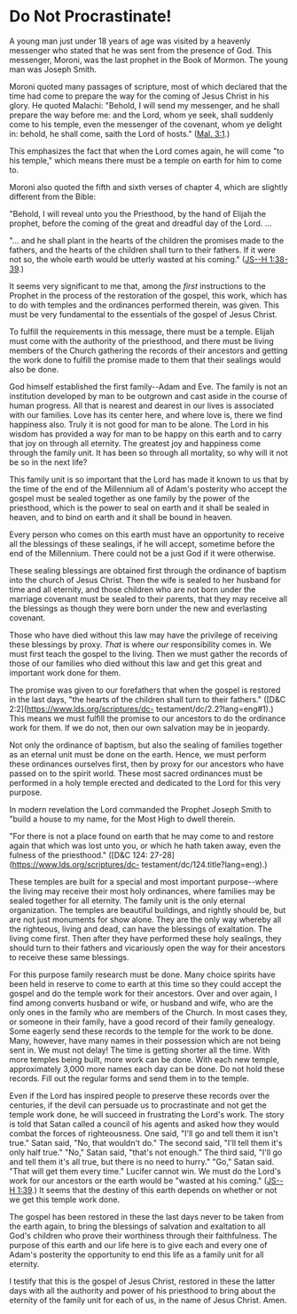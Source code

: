 # Do Not Procrastinate!

A young man just under 18 years of age was visited by a heavenly messenger who
stated that he was sent from the presence of God. This messenger, Moroni, was
the last prophet in the Book of Mormon. The young man was Joseph Smith.

Moroni quoted many passages of scripture, most of which declared that the time
had come to prepare the way for the coming of Jesus Christ in his glory. He
quoted Malachi: "Behold, I will send my messenger, and he shall prepare the
way before me: and the Lord, whom ye seek, shall suddenly come to his temple,
even the messenger of the covenant, whom ye delight in: behold, he shall come,
saith the Lord of hosts." ([Mal.
3:1](https://www.lds.org/scriptures/ot/mal/3.1?lang=eng#0).)

This emphasizes the fact that when the Lord comes again, he will come "to his
temple," which means there must be a temple on earth for him to come to.

Moroni also quoted the fifth and sixth verses of chapter 4, which are slightly
different from the Bible:

"Behold, I will reveal unto you the Priesthood, by the hand of Elijah the
prophet, before the coming of the great and dreadful day of the Lord. ...

"... and he shall plant in the hearts of the children the promises made to the
fathers, and the hearts of the children shall turn to their fathers. If it
were not so, the whole earth would be utterly wasted at his coming." ([JS--H
1:38-39](https://www.lds.org/scriptures/pgp/js-h/1.38-39?lang=eng#37).)

It seems very significant to me that, among the _first_ instructions to the
Prophet in the process of the restoration of the gospel, this work, which has
to do with temples and the ordinances performed therein, was given. This must
be very fundamental to the essentials of the gospel of Jesus Christ.

To fulfill the requirements in this message, there must be a temple. Elijah
must come with the authority of the priesthood, and there must be living
members of the Church gathering the records of their ancestors and getting the
work done to fulfill the promise made to them that their sealings would also
be done.

God himself established the first family--Adam and Eve. The family is not an
institution developed by man to be outgrown and cast aside in the course of
human progress. All that is nearest and dearest in our lives is associated
with our families. Love has its center here, and where love is, there we find
happiness also. Truly it is not good for man to be alone. The Lord in his
wisdom has provided a way for man to be happy on this earth and to carry that
joy on through all eternity. The greatest joy and happiness come through the
family unit. It has been so through all mortality, so why will it not be so in
the next life?

This family unit is so important that the Lord has made it known to us that by
the time of the end of the Millennium all of Adam's posterity who accept the
gospel must be sealed together as one family by the power of the priesthood,
which is the power to seal on earth and it shall be sealed in heaven, and to
bind on earth and it shall be bound in heaven.

Every person who comes on this earth must have an opportunity to receive all
the blessings of these sealings, if he will accept, sometime before the end of
the Millennium. There could not be a just God if it were otherwise.

These sealing blessings are obtained first through the ordinance of baptism
into the church of Jesus Christ. Then the wife is sealed to her husband for
time and all eternity, and those children who are not born under the marriage
covenant must be sealed to their parents, that they may receive all the
blessings as though they were born under the new and everlasting covenant.

Those who have died without this law may have the privilege of receiving these
blessings by proxy. _That_ is where _our_ responsibility comes in. We must
first teach the gospel to the living. Then we must gather the records of those
of our families who died without this law and get this great and important
work done for them.

The promise was given to our forefathers that when the gospel is restored in
the last days, "the hearts of the children shall turn to their fathers."
([D&amp;C 2:2](https://www.lds.org/scriptures/dc-
testament/dc/2.2?lang=eng#1).) This means we must fulfill the promise to our
ancestors to do the ordinance work for them. If we do not, then our own
salvation may be in jeopardy.

Not only the ordinance of baptism, but also the sealing of families together
as an eternal unit must be done on the earth. Hence, we must perform these
ordinances ourselves first, then by proxy for our ancestors who have passed on
to the spirit world. These most sacred ordinances must be performed in a holy
temple erected and dedicated to the Lord for this very purpose.

In modern revelation the Lord commanded the Prophet Joseph Smith to "build a
house to my name, for the Most High to dwell therein.

"For there is not a place found on earth that he may come to and restore again
that which was lost unto you, or which he hath taken away, even the fulness of
the priesthood." ([D&amp;C 124: 27-28](https://www.lds.org/scriptures/dc-
testament/dc/124.title?lang=eng).)

These temples are built for a special and most important purpose--where the
living may receive their most holy ordinances, where families may be sealed
together for all eternity. The family unit is the only eternal organization.
The temples are beautiful buildings, and rightly should be, but are not just
monuments for show alone. They are the only way whereby all the righteous,
living and dead, can have the blessings of exaltation. The living come first.
Then after they have performed these holy sealings, they should turn to their
fathers and vicariously open the way for their ancestors to receive these same
blessings.

For this purpose family research must be done. Many choice spirits have been
held in reserve to come to earth at this time so they could accept the gospel
and do the temple work for their ancestors. Over and over again, I find among
converts husband or wife, or husband and wife, who are the only ones in the
family who are members of the Church. In most cases they, or someone in their
family, have a good record of their family genealogy. Some eagerly send these
records to the temple for the work to be done. Many, however, have many names
in their possession which are not being sent in. We must not delay! The time
is getting shorter all the time. With more temples being built, more work can
be done. With each new temple, approximately 3,000 more names each day can be
done. Do not hold these records. Fill out the regular forms and send them in
to the temple.

Even if the Lord has inspired people to preserve these records over the
centuries, if the devil can persuade us to procrastinate and not get the
temple work done, he will succeed in frustrating the Lord's work. The story is
told that Satan called a council of his agents and asked how they would combat
the forces of righteousness. One said, "I'll go and tell them it isn't true."
Satan said, "No, that wouldn't do." The second said, "I'll tell them it's only
half true." "No," Satan said, "that's not enough." The third said, "I'll go
and tell them it's all true, but there is no need to hurry." "Go," Satan said.
"That will get them every time." Lucifer cannot win. We must do the Lord's
work for our ancestors or the earth would be "wasted at his coming." ([JS--H
1:39](https://www.lds.org/scriptures/pgp/js-h/1.39?lang=eng#38).) It seems
that the destiny of this earth depends on whether or not we get this temple
work done.

The gospel has been restored in these the last days never to be taken from the
earth again, to bring the blessings of salvation and exaltation to all God's
children who prove their worthiness through their faithfulness. The purpose of
this earth and our life here is to give each and every one of Adam's posterity
the opportunity to end this life as a family unit for all eternity.

I testify that this is the gospel of Jesus Christ, restored in these the
latter days with all the authority and power of his priesthood to bring about
the eternity of the family unit for each of us, in the name of Jesus Christ.
Amen.

